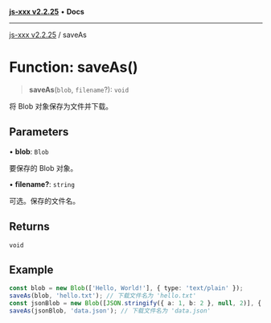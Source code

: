[**js-xxx v2.2.25**](../README.md) • **Docs**

***

[js-xxx v2.2.25](../README.md) / saveAs

# Function: saveAs()

> **saveAs**(`blob`, `filename`?): `void`

将 Blob 对象保存为文件并下载。

## Parameters

• **blob**: `Blob`

要保存的 Blob 对象。

• **filename?**: `string`

可选。保存的文件名。

## Returns

`void`

## Example

```ts
const blob = new Blob(['Hello, World!'], { type: 'text/plain' });
saveAs(blob, 'hello.txt'); // 下载文件名为 'hello.txt'
const jsonBlob = new Blob([JSON.stringify({ a: 1, b: 2 }, null, 2)], { type: 'application/json' });
saveAs(jsonBlob, 'data.json'); // 下载文件名为 'data.json'
```

